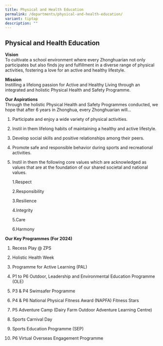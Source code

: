 ```yaml
---
title: Physical and Health Education
permalink: /departments/physical-and-health-education/
variant: tiptap
description: ""
---
```

<h2><strong>Physical and Health Education</strong></h2>
<p><strong>Vision</strong> 
<br>To cultivate a school environment where every Zhonghuarian not only participates
but also finds joy and fulfillment in a diverse range of physical activities,
fostering a love for an active and healthy lifestyle.</p>
<p><strong>Mission</strong> 
<br>Instilling a lifelong passion for Active and Healthy Living through an
integrated and holistic Physical Health and Safety Programme.</p>
<p><strong>Our Aspirations</strong> 
<br>Through the holistic Physical Health and Safety Programmes conducted,
we hope that after 6 years in Zhonghua, every Zhonghuarian will...</p>
<ol data-tight="true" class="tight">
<li>
<p>Participate and enjoy a wide variety of physical activities.</p>
</li>
<li>
<p>Instil in them lifelong habits of maintaining a healthy and active lifestyle.</p>
</li>
<li>
<p>Develop social skills and positive relationships among their peers.</p>
</li>
<li>
<p>Promote safe and responsible behavior during sports and recreational activities.</p>
</li>
<li>
<p>Instil in them the following core values which are acknowledged as values
that are at the foundation of our shared societal and national values.</p>
<p>1.Respect</p>
<p>2.Responsibility</p>
<p>3.Resilience</p>
<p>4.Integrity</p>
<p>5.Care</p>
<p>6.Harmony</p>
</li>
</ol>
<p><strong>Our Key Programmes (For 2024)</strong> 
</p>
<ol data-tight="true" class="tight">
<li>
<p>Recess Play @ ZPS</p>
</li>
<li>
<p>Holistic Health Week</p>
</li>
<li>
<p>Programme for Active Learning (PAL)</p>
</li>
<li>
<p>P1 to P6 Outdoor, Leadership and Environmental Education Programme (OLE)</p>
</li>
<li>
<p>P3 &amp; P4 Swimsafer Programme</p>
</li>
<li>
<p>P4 &amp; P6 National Physical Fitness Award (NAPFA) Fitness Stars</p>
</li>
<li>
<p>P5 Adventure Camp (Dairy Farm Outdoor Adventure Learning Centre)</p>
</li>
<li>
<p>Sports Carnival Day</p>
</li>
<li>
<p>Sports Education Programme (SEP)</p>
</li>
<li>
<p>P6 Virtual Overseas Engagement Programme</p>
</li>
</ol>
<p></p>